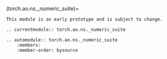 (torch.ao.ns._numeric_suite)=


```{warning}
This module is an early prototype and is subject to change.
```

```{eval-rst}
.. currentmodule:: torch.ao.ns._numeric_suite
```
```{eval-rst}
.. automodule:: torch.ao.ns._numeric_suite
    :members:
    :member-order: bysource
```
